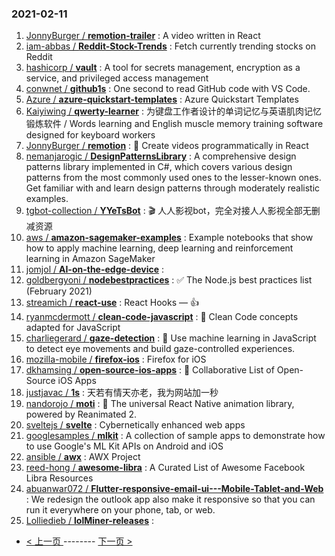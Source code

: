 ### 2021-02-11 
1. [
        JonnyBurger /
**remotion-trailer**](https://github.com/JonnyBurger/remotion-trailer) : A video written in React
1. [
        iam-abbas /
**Reddit-Stock-Trends**](https://github.com/iam-abbas/Reddit-Stock-Trends) : Fetch currently trending stocks on Reddit
1. [
        hashicorp /
**vault**](https://github.com/hashicorp/vault) : A tool for secrets management, encryption as a service, and privileged access management
1. [
        conwnet /
**github1s**](https://github.com/conwnet/github1s) : One second to read GitHub code with VS Code.
1. [
        Azure /
**azure-quickstart-templates**](https://github.com/Azure/azure-quickstart-templates) : Azure Quickstart Templates
1. [
        Kaiyiwing /
**qwerty-learner**](https://github.com/Kaiyiwing/qwerty-learner) : 为键盘工作者设计的单词记忆与英语肌肉记忆锻炼软件 / Words learning and English muscle memory training software designed for keyboard workers
1. [
        JonnyBurger /
**remotion**](https://github.com/JonnyBurger/remotion) : 🎥 Create videos programmatically in React
1. [
        nemanjarogic /
**DesignPatternsLibrary**](https://github.com/nemanjarogic/DesignPatternsLibrary) : A comprehensive design patterns library implemented in C#, which covers various design patterns from the most commonly used ones to the lesser-known ones. Get familiar with and learn design patterns through moderately realistic examples.
1. [
        tgbot-collection /
**YYeTsBot**](https://github.com/tgbot-collection/YYeTsBot) : 🎬 人人影视bot，完全对接人人影视全部无删减资源
1. [
        aws /
**amazon-sagemaker-examples**](https://github.com/aws/amazon-sagemaker-examples) : Example notebooks that show how to apply machine learning, deep learning and reinforcement learning in Amazon SageMaker
1. [
        jomjol /
**AI-on-the-edge-device**](https://github.com/jomjol/AI-on-the-edge-device) : 
1. [
        goldbergyoni /
**nodebestpractices**](https://github.com/goldbergyoni/nodebestpractices) : ✅ The Node.js best practices list (February 2021)
1. [
        streamich /
**react-use**](https://github.com/streamich/react-use) : React Hooks — 👍
1. [
        ryanmcdermott /
**clean-code-javascript**](https://github.com/ryanmcdermott/clean-code-javascript) : 🛁 Clean Code concepts adapted for JavaScript
1. [
        charliegerard /
**gaze-detection**](https://github.com/charliegerard/gaze-detection) : 👀 Use machine learning in JavaScript to detect eye movements and build gaze-controlled experiences.
1. [
        mozilla-mobile /
**firefox-ios**](https://github.com/mozilla-mobile/firefox-ios) : Firefox for iOS
1. [
        dkhamsing /
**open-source-ios-apps**](https://github.com/dkhamsing/open-source-ios-apps) : 📱 Collaborative List of Open-Source iOS Apps
1. [
        justjavac /
**1s**](https://github.com/justjavac/1s) : 天若有情天亦老，我为网站加一秒
1. [
        nandorojo /
**moti**](https://github.com/nandorojo/moti) : 🐼 The universal React Native animation library, powered by Reanimated 2.
1. [
        sveltejs /
**svelte**](https://github.com/sveltejs/svelte) : Cybernetically enhanced web apps
1. [
        googlesamples /
**mlkit**](https://github.com/googlesamples/mlkit) : A collection of sample apps to demonstrate how to use Google's ML Kit APIs on Android and iOS
1. [
        ansible /
**awx**](https://github.com/ansible/awx) : AWX Project
1. [
        reed-hong /
**awesome-libra**](https://github.com/reed-hong/awesome-libra) : A Curated List of Awesome Facebook Libra Resources
1. [
        abuanwar072 /
**Flutter-responsive-email-ui---Mobile-Tablet-and-Web**](https://github.com/abuanwar072/Flutter-responsive-email-ui---Mobile-Tablet-and-Web) : We redesign the outlook app also make it responsive so that you can run it everywhere on your phone, tab, or web.
1. [
        Lolliedieb /
**lolMiner-releases**](https://github.com/Lolliedieb/lolMiner-releases) :  

- [ < 上一页 ](https://github.com/able8/github-trending-daily-record/blob/master/2021-02-10.md) -------- [ 下一页 > ](https://github.com/able8/github-trending-daily-record/blob/master/2021-02-12.md)